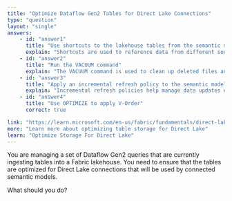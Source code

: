 ```yaml
---
title: "Optimize Dataflow Gen2 Tables for Direct Lake Connections"
type: "question"
layout: "single"
answers:
    - id: "answer1"
      title: "Use shortcuts to the lakehouse tables from the semantic models"
      explain: "Shortcuts are used to reference data from different sources, but they don't optimize the underlying data structure for Direct Lake connections."
    - id: "answer2"
      title: "Run the VACUUM command"
      explain: "The VACUUM command is used to clean up deleted files and optimize storage, but it doesn't specifically optimize tables for Direct Lake connections."
    - id: "answer3"
      title: "Apply an incremental refresh policy to the semantic model refreshes"
      explain: "Incremental refresh policies help manage data updates efficiently, but they don't optimize the underlying table structure for Direct Lake connections."
    - id: "answer4"
      title: "Use OPTIMIZE to apply V-Order"
      correct: true

link: "https://learn.microsoft.com/en-us/fabric/fundamentals/direct-lake-understand-storage"
more: "Learn more about optimizing table storage for Direct Lake"
learn: "Optimize Storage For Direct Lake"
---
```


You are managing a set of Dataflow Gen2 queries that are currently ingesting tables into a Fabric lakehouse. You need to ensure that the tables are optimized for Direct Lake connections that will be used by connected semantic models. 

What should you do?
